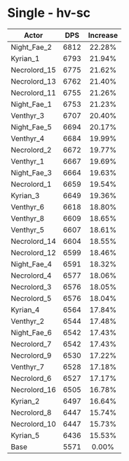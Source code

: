 # Single - hv-sc
| Actor | DPS | Increase |
|---|:---:|:---:|
|Night_Fae_2|6812|22.28%|
|Kyrian_1|6793|21.94%|
|Necrolord_15|6775|21.62%|
|Necrolord_13|6762|21.40%|
|Necrolord_11|6755|21.26%|
|Night_Fae_1|6753|21.23%|
|Venthyr_3|6707|20.40%|
|Night_Fae_5|6694|20.17%|
|Venthyr_4|6684|19.99%|
|Necrolord_2|6672|19.77%|
|Venthyr_1|6667|19.69%|
|Night_Fae_3|6664|19.63%|
|Necrolord_1|6659|19.54%|
|Kyrian_3|6649|19.36%|
|Venthyr_6|6618|18.80%|
|Venthyr_8|6609|18.65%|
|Venthyr_5|6607|18.61%|
|Necrolord_14|6604|18.55%|
|Necrolord_12|6599|18.46%|
|Night_Fae_4|6591|18.32%|
|Necrolord_4|6577|18.06%|
|Necrolord_3|6576|18.05%|
|Necrolord_5|6576|18.04%|
|Kyrian_4|6564|17.84%|
|Venthyr_2|6544|17.48%|
|Night_Fae_6|6542|17.43%|
|Necrolord_7|6542|17.43%|
|Necrolord_9|6530|17.22%|
|Venthyr_7|6528|17.18%|
|Necrolord_6|6527|17.17%|
|Necrolord_16|6505|16.78%|
|Kyrian_2|6497|16.64%|
|Necrolord_8|6447|15.74%|
|Necrolord_10|6447|15.73%|
|Kyrian_5|6436|15.53%|
|Base|5571|0.00%|
